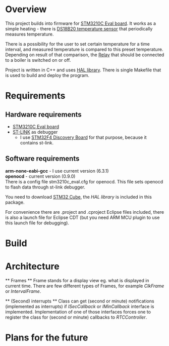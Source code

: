 # Overview
This project builds into firmware for [STM3210C Eval board](http://www.st.com/en/evaluation-tools/stm3210c-eval.html).
It works as a simple heating - there is [DS18B20 temperature sensor]() that periodically measures temperature.


There is a possibility for the user to set certain temperature for a time interval, and measured temperature is
compared to this preset temperature. Depending on result of that comparison, the [Relay]()
that should be connected to a boiler is switched on or off.

Project is written in C++ and uses [HAL library](). There is single Makefile that is used to build and deploy the program.

# Requirements

## Hardware requirements
- [STM3210C Eval board](http://www.st.com/en/evaluation-tools/stm3210c-eval.html)
- [ST-LINK](http://www.st.com/en/development-tools/st-link-v2.html) as debugger
  - I use [STM32F4 Discovery Board]() for that purpose, because it contains st-link.

## Software requirements
**arm-none-eabi-gcc** - I use current version (6.3.1)  
**openocd** - current version (0.9.0)  
  There is a config file stm3210c_eval.cfg for openocd. This file sets openocd to flash data through st-link debugger.

You need to download [STM32 Cube](), the _HAL library_ is included in this package.

For convenience there are .project and .cproject Eclipse files included, there is also a launch file for Eclipse CDT (but you need ARM MCU plugin to use this launch file for debugging).

# Build

# Architecture

** Frames **
Frame stands for a display view eg. what is displayed in current time.
There are few different types of Frames, for example _ClkFrame_ or _IntervalFrame_.

** (Second) interrupts **
Class can get (second or minute) notifications (implemented as interrupts) if _ISecCallback_ or _IMinCallback_ interface is implemented.
Implementation of one of those interfaces forces one to register the class for (second or minute) callbacks to _RTCController_.

# Plans for the future

